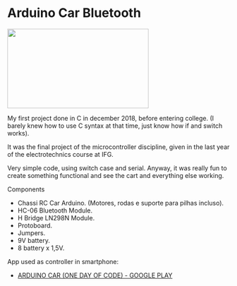 # Arduino Car Bluetooth

<img src="https://raw.githubusercontent.com/lucabenetti/ArduinoCarBluetooth/master/photo.jpg" data-canonical-src="https://raw.githubusercontent.com/lucabenetti/ArduinoCarBluetooth/master/photo.jpg" width="320" height="180" />

My first project done in C in december 2018, before entering college. (I barely knew how to use C syntax at that time, just know how if and switch works).

It was the final project of the microcontroller discipline, given in the last year of the electrotechnics course at IFG. 

Very simple code, using switch case and serial. Anyway, it was really fun to create something functional and see the cart and everything else working.

Components
- Chassi RC Car Arduino. (Motores, rodas e suporte para pilhas incluso).
- HC-06 Bluetooth Module.
- H Bridge LN298N Module.
- Protoboard.
- Jumpers.
- 9V battery.
- 8 battery x 1,5V.

App used as controller in smartphone:
- [ARDUINO CAR (ONE DAY OF CODE) - GOOGLE PLAY]


[ARDUINO CAR (ONE DAY OF CODE) - GOOGLE PLAY]: https://play.google.com/store/apps/details?id=com.electro_tex.bluetoothcar
